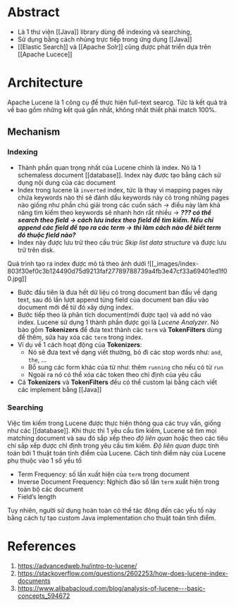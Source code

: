 ---
---
# Abstract
- Là 1 thư viện [[Java]] library dùng để indexing và searching, 
- Sử dụng bằng cách nhúng trực tiếp trong ứng dụng [[Java]]
- [[Elastic Search]] và [[Apache Solr]] cũng được phát triển dựa trên [[Apache Lucece]]


# Architecture
Apache Lucene là 1 công cụ để thực hiện full-text searcg. Tức là kết quả trả về bao gồm những kết quả gần nhất, không nhất thiết phải match 100%.

## Mechanism
### Indexing
- Thành phần quan trọng nhất của Lucene chính là index. Nó là 1 schemaless document [[database]]. Index này được tạo bằng cách sử dụng nội dung của các document
- Index trong lucene là `inverted` index, tức là thay vì mapping pages này chứa keywords nào thì sẽ đánh dấu keywords này có trong những pages nào giống như phần chú giải trong các cuốn sách -> điều này làm khả năng tìm kiếm theo keywords sẽ nhanh hơn rất nhiều -> ***??? có thể search theo field -> cách lưu index theo field để tìm kiếm. Nếu chỉ append các field để tạo ra các term -> thì làm cách nào để biết term đó thuộc field nào?***
- Index này được lưu trữ theo cấu trúc _Skip list data structure_ và được lưu trữ trên disk.

Quá trình tạo ra index được mô tả theo ảnh dưới
![[_images/index-803f30ef0c3b124490d75d9213faf27789788739a4fb3e47cf33a69401ed1f00.jpg]]
- Bước đầu tiên là đưa hết dữ liệu có trong document ban đầu về dạng text, sau đó lần lượt append từng field của document ban đầu vào document mới để từ đó xây dựng index.
- Bước tiếp theo là phân tích document(mới được tạo) và add nó vào index. Lucene sử dụng 1 thành phần được gọi là _Lucene Analyzer_. Nó bào gồm __Tokenizers__ để đưa text thành các `term` và __TokenFilters__ dùng để thêm, sửa hay xóa các `term` trong index.
- Ví dụ về 1 cách hoạt động của __Tokenizers__: 
	- Nó sẽ đưa text về dạng viết thường, bỏ đi các stop words như: `and`, `the`, ...
	- Bổ sung các form khác của từ như: thêm `running` cho nếu có từ `run`
	- Ngoài ra nó có thể xóa các token theo chỉ định của yêu cầu
- Cả __Tokenizers__ và __TokenFilters__ đều có thể custom lại bằng cách viết các implement bằng [[Java]]

### Searching
Việc tìm kiếm trong Lucene được thực hiện thông qua các truy vấn, giống như các [[database]]. Khi thực thi 1 yêu cầu tìm kiếm, Lucene sẽ tìm mọi matching document và sau đó sắp xếp theo _độ liên quan_ hoặc theo các tiêu chí sắp xếp được chỉ định trong yêu cầu tìm kiếm.
_Độ liên quan_ được tính toán bởi 1 thuật toán tính điểm của Lucene. Cách tính điểm này của Lucene phụ thuộc vào 1 số yếu tố

- Term Frequency: số lần xuất hiện của `term` trong document
- Inverse Document Frequency: Nghịch đảo số lần `term` xuất hiện trong toàn bộ các document
- Field’s length

Tuy nhiên, người sử dụng hoàn toàn có thể tác động đến các yếu tố này bằng cách tự tạo custom Java implementation cho thuật toán tính điểm.


# References
1. https://advancedweb.hu/intro-to-lucene/
2. https://stackoverflow.com/questions/2602253/how-does-lucene-index-documents
3. https://www.alibabacloud.com/blog/analysis-of-lucene---basic-concepts_594672